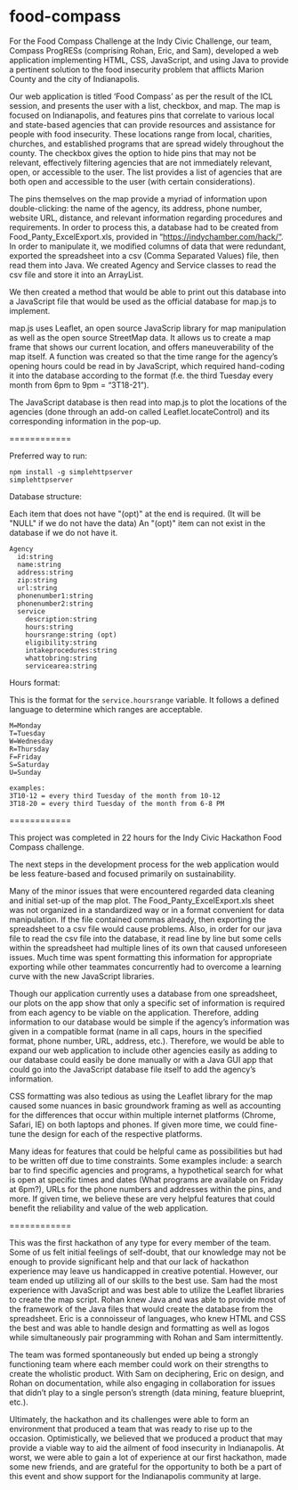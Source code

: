 food-compass
============

For the Food Compass Challenge at the Indy Civic Challenge, our team, Compass ProgRESs (comprising Rohan, Eric, and Sam), developed a web application implementing HTML, CSS, JavaScript, and using Java to provide a pertinent solution to the food insecurity problem that afflicts Marion County and the city of Indianapolis. 

Our web application is titled ‘Food Compass’ as per the result of the ICL session, and presents the user with a list, checkbox, and map. The map is focused on Indianapolis, and features pins that correlate to various local and state-based agencies that can provide resources and assistance for people with food insecurity. These locations range from local, charities, churches, and established programs that are spread widely throughout the county. The checkbox gives the option to hide pins that may not be relevant, effectively filtering agencies that are not immediately relevant, open, or accessible to the user. The list provides a list of agencies that are both open and accessible to the user (with certain considerations).

The pins themselves on the map provide a myriad of information upon double-clicking: the name of the agency, its address, phone number, website URL, distance, and relevant information regarding procedures and requirements. In order to process this, a database had to be created from Food_Panty_ExcelExport.xls, provided in “https://indychamber.com/hack/“. In order to manipulate it, we modified columns of data that were redundant, exported the spreadsheet into a csv (Comma Separated Values) file, then read them into Java. We created Agency and Service classes to read the csv file and store it into an ArrayList.

We then created a method that would be able to print out this database into a JavaScript file that would be used as the official database for map.js to implement. 

map.js uses Leaflet, an open source JavaScrip library for map manipulation as well as the open source StreetMap data. It allows us to create a map frame that shows our current location, and offers maneuverability of the map itself. A function was created so that the time range for the agency’s opening hours could be read in by JavaScript, which required hand-coding it into the database according to the format (f.e. the third Tuesday every month from 6pm to 9pm = “3T18-21”).

The JavaScript database is then read into map.js to plot the locations of the agencies (done through an add-on called Leaflet.locateControl) and its  corresponding information in the pop-up.

============

Preferred way to run:

```
npm install -g simplehttpserver
simplehttpserver
```

Database structure:

Each item that does not have "(opt)" at the end is required.
(It will be "NULL" if we do not have the data)
An "(opt)" item can not exist in the database if we do not have it.

```
Agency
  id:string
  name:string
  address:string
  zip:string
  url:string
  phonenumber1:string
  phonenumber2:string
  service
    description:string
    hours:string
    hoursrange:string (opt)
    eligibility:string
    intakeprocedures:string
    whattobring:string
    servicearea:string
```

Hours format:

This is the format for the `service.hoursrange` variable.
It follows a defined language to determine which ranges are acceptable.

```
M=Monday
T=Tuesday
W=Wednesday
R=Thursday
F=Friday
S=Saturday
U=Sunday

examples:
3T10-12 = every third Tuesday of the month from 10-12
3T18-20 = every third Tuesday of the month from 6-8 PM
```

============

This project was completed in 22 hours for the Indy Civic Hackathon Food Compass challenge.

The next steps in the development process for the web application would be less feature-based and focused primarily on sustainability. 

Many of the minor issues that were encountered regarded data cleaning and initial set-up of the map plot. The Food_Panty_ExcelExport.xls sheet was not organized in a standardized way or in a format convenient for data manipulation. If the file contained commas already, then exporting the spreadsheet to a csv file would cause problems. Also, in order for our java file to read the csv file  into the database, it read line by line but some cells within the spreadsheet had multiple lines of its own that caused unforeseen issues. Much time was spent formatting this information for appropriate exporting while other teammates concurrently had to overcome a learning curve with the new JavaScript libraries.

Though our application currently uses a database from one spreadsheet, our plots on the app show that only a specific set of information is required from each agency to be viable on the application. Therefore, adding information to our database would be simple if the agency’s information was given in a compatible format (name in all caps, hours in the specified format, phone number, URL, address, etc.). Therefore, we would be able to expand our web application to include other agencies easily as adding to our database could easily be done manually or with a Java GUI app that could go into the JavaScript database file itself to add the agency’s information. 

CSS formatting was also tedious as using the Leaflet library for the map caused some nuances in basic groundwork framing as well as accounting for the differences that occur within multiple internet platforms (Chrome, Safari, IE) on both laptops and phones. If given more time, we could fine-tune the design for each of the respective platforms. 

Many ideas for features that could be helpful came as possibilities but had to be written off due to time constraints. Some examples include: a search bar to find specific agencies and programs, a hypothetical search for what is open at specific times and dates (What programs are available on Friday at 6pm?), URLs for the phone numbers and addresses within the pins, and more.  If given time, we believe these are very helpful features that could benefit the reliability and value of the web application. 

============

This was the first hackathon of any type for every member of the team. Some of us felt initial feelings of self-doubt, that our knowledge may not be enough to provide significant help and that our lack of hackathon experience may leave us handicapped in creative potential. However, our team ended up utilizing all of our skills to the best use. Sam had the most experience with JavaScript and was best able to utilize the Leaflet libraries to create the map script. Rohan knew Java and was able to provide most of the framework of the Java files that would create the database from the spreadsheet. Eric is a connoisseur of languages, who knew HTML and CSS the best and was able to handle design and formatting as well as logos while simultaneously pair programming with Rohan and Sam intermittently. 

The team was formed spontaneously but ended up being a strongly functioning team where each member could work on their strengths to create the wholistic product. With Sam on deciphering, Eric on design, and Rohan on documentation, while also engaging in collaboration for issues that didn’t play to a single person’s strength (data mining, feature blueprint, etc.).

Ultimately, the hackathon and its challenges were able to form an environment that produced a team that was ready to rise up to the occasion. Optimistically, we believed that we produced a product that may provide a viable way to aid the ailment of food insecurity in Indianapolis. At worst, we were able to gain a lot of experience at our first hackathon, made some new friends, and are grateful for the opportunity to both be a part of this event and show support for the Indianapolis community at large.
